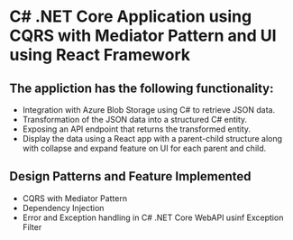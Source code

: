 # C# .NET Core Application using CQRS with Mediator Pattern and UI using React Framework

## The appliction has the following functionality:
<ul>
  <li> Integration with Azure Blob Storage using C# to retrieve JSON data. </li>
  <li> Transformation of the JSON data into a structured C# entity.</li>
  <li> Exposing an API endpoint that returns the transformed entity.</li> 
 <li> Display the data using a React app with a parent-child structure along with collapse and expand feature on UI for each parent and child.</li>
</ul>

## Design Patterns and Feature Implemented
<ul>
  <li> CQRS with Mediator Pattern </li>
  <li> Dependency Injection </li>
  <li> Error and Exception handling in C# .NET Core WebAPI usinf Exception Filter </li>
</ul>
